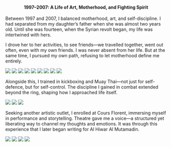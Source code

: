 
<center><h4>1997–2007: A Life of Art, Motherhood, and Fighting Spirit</h4></center>

Between 1997 and 2007, I balanced motherhood, art, and self-discipline. I had separated from my daughter’s father when she was almost two years old. Until she was fourteen, when the Syrian revolt began, my life was intertwined with hers.

I drove her to her activities, to see friends—we travelled together, went out often, even with my own friends. I was never absent from her life. But at the same time, I pursued my own path, refusing to let motherhood define me entirely.

![](30.jpeg)
![](31.jpeg)
![](32.jpeg)
![](33.jpeg)
![](34.jpeg)
![](35.jpeg)
![](36.jpeg)
![](37.jpeg)
![](38.jpeg)

Alongside this, I trained in kickboxing and Muay Thai—not just for self-defence, but for self-control. The discipline I gained in combat extended beyond the ring, shaping how I approached life itself.

![](39.jpeg)
![](40.jpeg)
![](41.jpeg)

Seeking another artistic outlet, I enrolled at Cours Florent, immersing myself in performance and storytelling. Theatre gave me a voice—a structured yet liberating way to channel my thoughts and emotions. It was through this experience that I later began writing for Al Hiwar Al Mutamadin.

![](42.jpeg)
![](43.jpeg)
![](44.jpeg)
![](45.jpeg)
